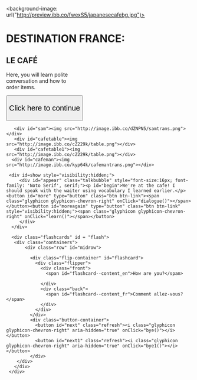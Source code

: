 <head>
   <title>Shinnpo - French Cafe</title>

   <background-image: url("http://preview.ibb.co/fwexS5/japanesecafebg.jpg")>

   <link href="https://fonts.googleapis.com/css?family=Anton|Bitter:400,700|Noto+Serif|Sigmar+One" rel="stylesheet">

   <link rel="stylesheet" href="https://maxcdn.bootstrapcdn.com/bootstrap/3.3.7/css/bootstrap.min.css">
   <script src="https://ajax.googleapis.com/ajax/libs/jquery/3.2.1/jquery.min.js"></script>
   <script src="https://maxcdn.bootstrapcdn.com/bootstrap/3.3.7/js/bootstrap.min.js"></script>
 </head>

 <body>
     <div class="container">
       <div id="appear">
         <div class="row">
           <h1><span>  DESTINATION FRANCE:</span></h1>
           <h2><span>LE CAFÉ</span></h2>
         </div>
         <div id="desc" class="row">
             <p>Here, you will learn polite </br>conversation and how to </br>order items.</p>
             <button id="click" type="button" class="btn btn-link" onclick="textblock(); textgo();" style="font-size:20px; color:#000000;"><p>Click here to continue</p></button>
         </div>
       </div>

       <div id="sam"><img src="http://image.ibb.co/dZNPN5/samtrans.png"></div>
       <div id="cafetable"><img src="http://image.ibb.co/cZ229k/table.png"></div>
       <div id="cafetable1"><img src="http://image.ibb.co/cZ229k/table.png"></div>
      <div id="cafeman"><img src="http://image.ibb.co/kyp64k/cafemantrans.png"></div>

     <div id=show style="visibility:hidden;">
         <div id="appear" class="talkbubble" style="font-size:16px; font-family: 'Noto Serif', serif;"><p id="begin">We're at the cafe! I should speak with the waiter using vocabulary I learned earlier.</p><button id="more" type="button" class="btn btn-link"><span class="glyphicon glyphicon-chevron-right" onClick="dialogue()"></span></button><button id="moreagain" type="button" class="btn btn-link" style="visibility:hidden;"><span class="glyphicon glyphicon-chevron-right" onClick="learn()"></span></button>
         </div>
      </div>

      <div class="flashcards" id = "flash">
       <div class="containers">
           <div class="row" id="midrow">

             <div class="flip-container" id="flashcard">
               <div class="flipper">
                 <div class="front">
                   <span id="flashcard--content_en">How are you?</span>
<!--                     <button type="button" class="glyphicon glyphicon-volume-up"</button> -->
                 </div>
                 <div class="back">
                   <span id="flashcard--content_fr">Comment allez-vous?</span>
                 </div>
               </div>
             </div>
             <div class="button-container">
               <button id="next" class="refresh"><i class="glyphicon glyphicon-chevron-right" aria-hidden="true" onClick="bye()"></i></button>
               <button id="next1" class="refresh"><i class="glyphicon glyphicon-chevron-right" aria-hidden="true" onClick="bye1()"></i></button>
             </div>
        </div>
       </div>
     </div>

<!--       <div class="container bg-info">
               <img width="1074" height="626" src="Eiffel_Tower_Background.png" class="game-bg"/>
               <audio id="boatAudio" src="audio/Un Bateau.mp3"></audio>
                 <button onclick="document.getElementById('boatAudio').play()" class="sun opa"
                 data-balloon="un soleil" data-balloon-pos="left">
                 <img src="http://www.clker.com/cliparts/s/O/R/1/l/i/happy-sun-hi.png" width="200" height="200">
                 </button>
               <audio id="airplaneAudio" src="audio/Un Avion.mp3"></audio>
                 <button onclick="document.getElementById('airplaneAudio').play()" class="bird opa"
                 data-balloon="un oiseau" data-balloon-pos="down">
                 <img src= "http://preview.ibb.co/iXkykQ/red_bird_png.gif" width="50" height="50">
                 </button>
               <audio id="airplaneAudio" src="audio/Un Avion.mp3"></audio>
                 <button onclick="document.getElementById('airplaneAudio').play()" class="tower opa"
                 data-balloon="le Tour Eiffel" data-balloon-pos="down">
                 <img src= "http://preview.ibb.co/h8LLzk/cropped_transparent_tower.gif" width="590" height="520">
                 </button>
               <audio id="carAudio" src="audio/Un Voiture.mp3"></audio>
                 <button onclick="document.getElementById('carAudio').play()" class="squirrel opa"
                 data-balloon="un écureuil" data-balloon-pos="up">
                 <img src="http://image.ibb.co/kWQW5Q/squirrel.png" width="60" height="80">
                 </button>
               <audio id="subwayAudio" src="audio/Le Metro.mp3"></audio>
                 <button onclick="document.getElementById('subwayAudio').play()" class="dog opa"
                 data-balloon="un chien" data-balloon-pos="up">
                 <img src="http://image.ibb.co/jqG4QQ/dog.png" width="150" height="135">
                 </button>
               <audio id="samAudio" src=""></audio>
                 <button onclick="document.getElementById('samAudio').play()" class="sam opa"
                  data-balloon-length="medium" data-balloon-visible data-balloon="hover over an object to see the name of it! click it to hear it!" data-balloon-pos="right">
                 <img src="http://image.ibb.co/kSaTVQ/sam.png" width="95" height="150"> -->
<!--                   </button>
               <button class="map-point" style="top:80%;right:60%">
                 <div class="content">
                   <div class="centered-y">
                     <h2>Let's Practice Flash Cards!</h2>
                     <p><a href=""></a></p>
                   </div>
                 </div>
               </button>
               &nbsp;&nbsp;&nbsp;&nbsp;&nbsp;
           </div>
           <h4>&nbsp;</h4>
         </div> -->
 </div>
 </body>
</html>
